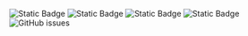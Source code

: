 ![Static Badge](https://img.shields.io/badge/blacklists-60-000000) ![Static Badge](https://img.shields.io/badge/blacklisted-2774456-cc0000) ![Static Badge](https://img.shields.io/badge/whitelisted-2244-00CC00) ![Static Badge](https://img.shields.io/badge/streaming_blacklist-28107-000000) ![GitHub issues](https://img.shields.io/github/issues/fabriziosalmi/blacklists)
